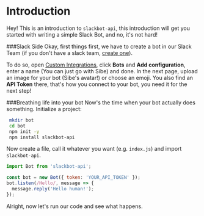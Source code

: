 # Introduction
 Hey! This is an introduction to `slackbot-api`, this introduction will get you started with writing a simple Slack Bot, and no, it's not hard!

###Slack Side
 Okay, first things first, we have to create a bot in our Slack Team (if you don't have a slack team, [create one](https://slack.com/)).

To do so, open [Custom Integrations](https://pichak.slack.com/apps/manage/custom-integrations), click **Bots** and **Add configuration**, enter a name (You can just go with Sibe) and done. In the next page, upload an image for your bot (Sibe's avatar!) or choose an emoji. You also find an **API Token** there, that's how you connect to your bot, you need it for the next step!

###Breathing life into your bot
 Now's the time when your bot actually does something.
 Initialize a project:
```bash
 mkdir bot
 cd bot
 npm init -y
 npm install slackbot-api
```
 Now create a file, call it whatever you want (e.g. `index.js`) and import `slackbot-api`.
 
```javascript
import Bot from 'slackbot-api';

const bot = new Bot({ token: 'YOUR_API_TOKEN' });
bot.listen(/Hello/, message => {
  message.reply('Hello human!');
});
```

 Alright, now let's run our code and see what happens.
 